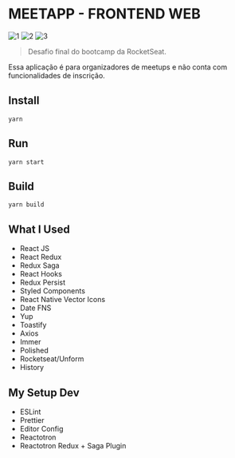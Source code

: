 # MEETAPP - FRONTEND WEB

![1](https://img.shields.io/badge/16.9.0-React-blue?style=flat-square&logo=react)
![2](https://img.shields.io/badge/1.38.0-Visual%20Studio%20Code-orange?style=flat-square&logo=visual-studio-code)
![3](https://img.shields.io/badge/1.17.3-Yarn-lightblue?style=flat-square&logo=yarn)

> Desafio final do bootcamp da RocketSeat.

Essa aplicação é para organizadores de meetups e não conta com funcionalidades de inscrição.

## Install

	yarn

## Run

	yarn start

## Build

	yarn build

## What I Used

- React JS
- React Redux
- Redux Saga
- React Hooks
- Redux Persist
- Styled Components
- React Native Vector Icons
- Date FNS
- Yup
- Toastify
- Axios
- Immer
- Polished
- Rocketseat/Unform
- History

## My Setup Dev

- ESLint
- Prettier
- Editor Config
- Reactotron
- Reactotron Redux + Saga Plugin
